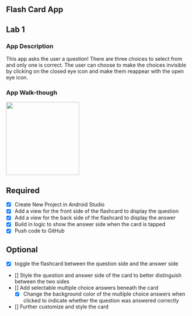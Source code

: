 ## Flash Card App

## Lab 1

### App Description
This app asks the user a question! There are three choices to select from and only one is correct. 
The user can choose to make the choices invisible by clicking on the closed eye icon and make them reappear with the open eye icon. 

### App Walk-though
<img src=https://media.giphy.com/media/UTdqJY2Z3nVELgLt20/giphy.gif width=200><br>

## Required
- [x] Create New Project in Android Studio
- [x] Add a view for the front side of the flashcard to display the question
- [x] Add a view for the back side of the flashcard to display the answer
- [x] Build in logic to show the answer side when the card is tapped
- [x] Push code to GitHub
## Optional
- [x] toggle the flashcard between the question side and the answer side
- [] Style the question and answer side of the card to better distinguish between the two sides
- [] Add selectable multiple choice answers beneath the card
   - [x] Change the background color of the multiple choice answers when clicked to indicate whether the question was answered correctly
- [] Further customize and style the card
